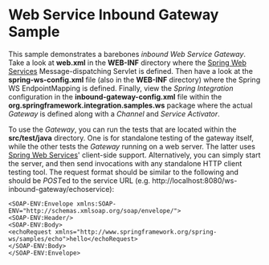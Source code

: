 Web Service Inbound Gateway Sample 
==================================

This sample demonstrates a barebones *inbound Web Service Gateway*. Take a look at **web.xml** in the **WEB-INF** directory where the [Spring Web Services][] Message-dispatching Servlet is defined. Then have a look at the **spring-ws-config.xml** file (also in the **WEB-INF** directory) where the Spring WS EndpointMapping is defined. Finally, view the *Spring Integration* configuration in the **inbound-gateway-config.xml** file within the **org.springframework.integration.samples.ws** package where the actual *Gateway* is defined along with a *Channel* and *Service Activator*.

To use the *Gateway*, you can run the tests that are located within the **src/test/java** directory. One is for standalone testing of the gateway itself, while the other tests the *Gateway* running on a web server. The latter uses [Spring Web Services][]' client-side support. Alternatively, you can simply start the server, and then send invocations with any standalone HTTP client testing tool. The request format should be similar to the following and should be *POST*ed to the service URL (e.g. http://localhost:8080/ws-inbound-gateway/echoservice):

	<SOAP-ENV:Envelope xmlns:SOAP-ENV="http://schemas.xmlsoap.org/soap/envelope/">
	<SOAP-ENV:Header/>
	<SOAP-ENV:Body>
	<echoRequest xmlns="http://www.springframework.org/spring-ws/samples/echo">hello</echoRequest>
	</SOAP-ENV:Body>
	</SOAP-ENV:Envelope>

[Spring Web Services]: https://www.springsource.org/spring-web-services